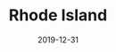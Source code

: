 ---
layout: location-page
date: 2019-12-31
tags:
  - rhode-island
title: Rhode Island
stateAbbr: RI
url: "https://health.ri.gov/covid/"
urlTitle: "health.ri.gov"
---
